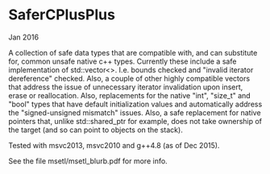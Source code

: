 # SaferCPlusPlus
Jan 2016

A collection of safe data types that are compatible with, and can substitute for, common unsafe native c++ types. Currently these include a safe implementation of std::vector<>. I.e. bounds checked and "invalid iterator dereference" checked. Also, a couple of other highly compatible vectors that address the issue of unnecessary iterator invalidation upon insert, erase or reallocation. Also, replacements for the native "int", "size_t" and "bool" types that have default initialization values and automatically address the "signed-unsigned mismatch" issues. Also, a safe replacement for native pointers that, unlike std::shared_ptr for example, does not take ownership of the target (and so can point to objects on the stack). 

Tested with msvc2013, msvc2010 and g++4.8 (as of Dec 2015).

See the file msetl/msetl_blurb.pdf for more info.
